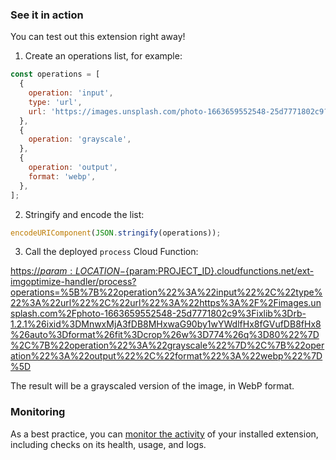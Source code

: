 ### See it in action

You can test out this extension right away!

1. Create an operations list, for example:

```js
const operations = [
  {
    operation: 'input',
    type: 'url',
    url: 'https://images.unsplash.com/photo-1663659552548-25d7771802c9?ixlib=rb-1.2.1&ixid=MnwxMjA3fDB8MHxwaG90by1wYWdlfHx8fGVufDB8fHx8&auto=format&fit=crop&w=774&q=80',
  },
  {
    operation: 'grayscale',
  },
  {
    operation: 'output',
    format: 'webp',
  },
];
```

2. Stringify and encode the list:

```js
encodeURIComponent(JSON.stringify(operations));
```

3. Call the deployed `process` Cloud Function:

[https://${param:LOCATION}-${param:PROJECT_ID}.cloudfunctions.net/ext-imgoptimize-handler/process?operations=%5B%7B%22operation%22%3A%22input%22%2C%22type%22%3A%22url%22%2C%22url%22%3A%22https%3A%2F%2Fimages.unsplash.com%2Fphoto-1663659552548-25d7771802c9%3Fixlib%3Drb-1.2.1%26ixid%3DMnwxMjA3fDB8MHxwaG90by1wYWdlfHx8fGVufDB8fHx8%26auto%3Dformat%26fit%3Dcrop%26w%3D774%26q%3D80%22%7D%2C%7B%22operation%22%3A%22grayscale%22%7D%2C%7B%22operation%22%3A%22output%22%2C%22format%22%3A%22webp%22%7D%5D](https://${param:LOCATION}-${param:PROJECT_ID}.cloudfunctions.net/ext-imgoptimize-handler/process?operations=%5B%7B%22operation%22%3A%22input%22%2C%22type%22%3A%22url%22%2C%22url%22%3A%22https%3A%2F%2Fimages.unsplash.com%2Fphoto-1663659552548-25d7771802c9%3Fixlib%3Drb-1.2.1%26ixid%3DMnwxMjA3fDB8MHxwaG90by1wYWdlfHx8fGVufDB8fHx8%26auto%3Dformat%26fit%3Dcrop%26w%3D774%26q%3D80%22%7D%2C%7B%22operation%22%3A%22grayscale%22%7D%2C%7B%22operation%22%3A%22output%22%2C%22format%22%3A%22webp%22%7D%5D)

The result will be a grayscaled version of the image, in WebP format.

### Monitoring

As a best practice, you can [monitor the activity](https://firebase.google.com/docs/extensions/manage-installed-extensions#monitor) of your installed extension, including checks on its health, usage, and logs.
